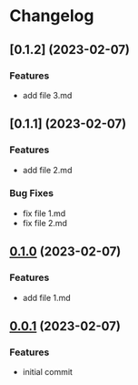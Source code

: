 # Changelog


## [0.1.2] (2023-02-07)

### Features

* add file 3.md

## [0.1.1] (2023-02-07)

### Features

* add file 2.md

### Bug Fixes

* fix file 1.md
* fix file 2.md


## [0.1.0](https://github.com/itorijal/gitflow-testing/commit/c4bfae84aba8f0f8a012bf1baedea74e27acb3d3) (2023-02-07)

### Features

* add file 1.md


## [0.0.1](https://github.com/itorijal/gitflow-testing/commit/c61b965309da85944283f09b54d133007fec327c) (2023-02-07)

### Features

* initial commit
